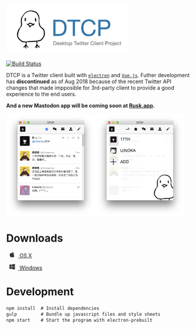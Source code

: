 ![Desktop Twitter Client Project](docs/banner.png)

[![Build Status](https://travis-ci.org/alchen/DTCP.svg?branch=master)](https://travis-ci.org/alchen/DTCP)

DTCP is a Twitter client built with [`electron`][1] and [`Vue.js`][2]. Futher development has **discontinued** as of Aug 2018 because of the recent Twitter API changes that made impposible for 3rd-party client to provide a good experience to the end users.

**And a new Mastodon app will be coming soon at [Rusk.app](https://rusk.app).**

[<img src="docs/screenshot_1.png" width="240" />](docs/screenshot_1.png)[<img src="docs/screenshot_2.png" width="240" />](docs/screenshot_2.png)

# Downloads

[<img src="docs/apple.png" width="32" /> OS X](https://github.com/alchen/DTCP/releases/download/v0.6.1/DTCP-mac.zip)

[<img src="docs/windows.png" width="32" /> Windows](https://github.com/alchen/DTCP/releases/download/v0.6.1/DTCP-win32.zip)

# Development

```
npm install  # Install dependencies
gulp         # Bundle up javascript files and style sheets
npm start    # Start the program with electron-prebuilt
```

[1]:https://github.com/atom/electron
[2]:https://github.com/vuejs/vue
